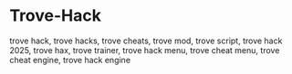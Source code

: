 # Trove-Hack
trove hack, trove hacks, trove cheats, trove mod, trove script, trove hack 2025, trove hax, trove trainer, trove hack menu, trove cheat menu, trove cheat engine, trove hack engine
